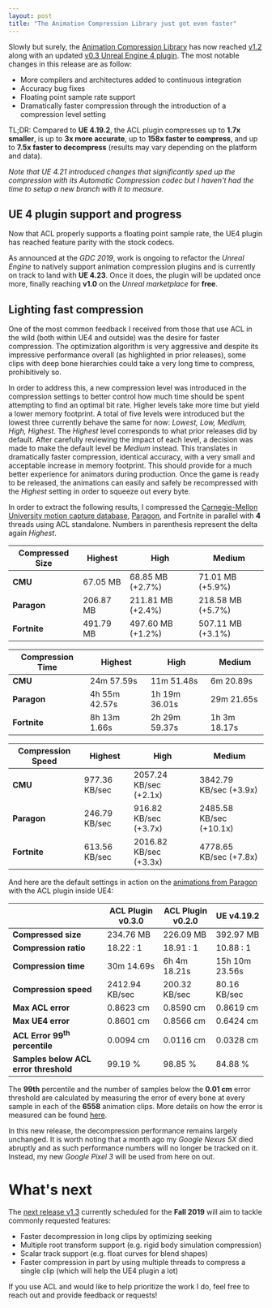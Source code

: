 ```yaml
---
layout: post
title: "The Animation Compression Library just got even faster"
---
```

Slowly but surely, the [Animation Compression Library](https://github.com/nfrechette/acl) has now reached [v1.2](https://github.com/nfrechette/acl/releases/tag/v1.2.0) along with an updated [v0.3 Unreal Engine 4 plugin](https://github.com/nfrechette/acl-ue4-plugin/releases/tag/v0.3.0). The most notable changes in this release are as follow:

* More compilers and architectures added to continuous integration
* Accuracy bug fixes
* Floating point sample rate support
* Dramatically faster compression through the introduction of a compression level setting

TL;DR: Compared to **UE 4.19.2**, the ACL plugin compresses up to **1.7x smaller**, is up to **3x more accurate**, up to **158x faster to compress**, and up to **7.5x faster to decompress** (results may vary depending on the platform and data).

*Note that UE 4.21 introduced changes that significantly sped up the compression with its Automatic Compression codec but I haven't had the time to setup a new branch with it to measure.*

## UE 4 plugin support and progress

Now that ACL properly supports a floating point sample rate, the UE4 plugin has reached feature parity with the stock codecs.

As announced at the *GDC 2019*, work is ongoing to refactor the *Unreal Engine* to natively support animation compression plugins and is currently on track to land with **UE 4.23**. Once it does, the plugin will be updated once more, finally reaching **v1.0** on the *Unreal marketplace* for **free**.

## Lighting fast compression

One of the most common feedback I received from those that use ACL in the wild (both within UE4 and outside) was the desire for faster compression. The optimization algorithm is very aggressive and despite its impressive performance overall (as highlighted in prior releases), some clips with deep bone hierarchies could take a very long time to compress, prohibitively so.

In order to address this, a new compression level was introduced in the compression settings to better control how much time should be spent attempting to find an optimal bit rate. Higher levels take more time but yield a lower memory footprint. A total of five levels were introduced but the lowest three currently behave the same for now: *Lowest, Low, Medium, High, Highest*. The *Highest* level corresponds to what prior releases did by default. After carefully reviewing the impact of each level, a decision was made to make the default level be *Medium* instead. This translates in dramatically faster compression, identical accuracy, with a very small and acceptable increase in memory footprint. This should provide for a much better experience for animators during production. Once the game is ready to be released, the animations can easily and safely be recompressed with the *Highest* setting in order to squeeze out every byte.

In order to extract the following results, I compressed the [Carnegie-Mellon University motion capture database](https://github.com/nfrechette/acl/blob/develop/docs/cmu_performance.md), [Paragon](https://github.com/nfrechette/acl/blob/develop/docs/paragon_performance.md), and Fortnite in parallel with **4** threads using ACL standalone. Numbers in parenthesis represent the delta again *Highest*.

| Compressed Size                  | Highest | High     | Medium |
| -------               | --------      | -------               | -------               |
| **CMU**   | 67.05 MB | 68.85 MB (+2.7%)      | 71.01 MB (+5.9%) |
| **Paragon** | 206.87 MB | 211.81 MB (+2.4%)     | 218.58 MB (+5.7%) |
| **Fortnite**  | 491.79 MB | 497.60 MB (+1.2%) | 507.11 MB (+3.1%) |

| Compression Time                  | Highest | High     | Medium |
| -------               | --------      | -------               | -------               |
| **CMU**   | 24m 57.59s | 11m 51.48s      | 6m 20.89s |
| **Paragon** | 4h 55m 42.57s | 1h 19m 36.01s      | 29m 21.65s |
| **Fortnite**  | 8h 13m 1.66s | 2h 29m 59.37s | 1h 3m 18.17s |

| Compression Speed                  | Highest | High     | Medium |
| -------               | --------      | -------               | -------               |
| **CMU**   | 977.36 KB/sec | 2057.24 KB/sec (+2.1x)     | 3842.79 KB/sec (+3.9x) |
| **Paragon** | 246.79 KB/sec | 916.82 KB/sec (+3.7x)     | 2485.58 KB/sec (+10.1x) |
| **Fortnite**  | 613.56 KB/sec | 2016.82 KB/sec (+3.3x) | 4778.65 KB/sec (+7.8x) |

And here are the default settings in action on the [animations from Paragon](https://github.com/nfrechette/acl-ue4-plugin/blob/develop/Docs/paragon_performance.md) with the ACL plugin inside UE4:

|                   | ACL Plugin v0.3.0 | ACL Plugin v0.2.0 | UE v4.19.2     |
| -------               | --------      | -------               | -------               |
| **Compressed size**   | 234.76 MB | 226.09 MB | 392.97 MB      |
| **Compression ratio** | 18.22 : 1 | 18.91 : 1 | 10.88 : 1      |
| **Compression time**  | 30m 14.69s | 6h 4m 18.21s | 15h 10m 23.56s |
| **Compression speed** | 2412.94 KB/sec | 200.32 KB/sec | 80.16 KB/sec |
| **Max ACL error**     | 0.8623 cm | 0.8590 cm | 0.8619 cm      |
| **Max UE4 error**     | 0.8601 cm | 0.8566 cm | 0.6424 cm      |
| **ACL Error 99<sup>th</sup> percentile** | 0.0094 cm | 0.0116 cm | 0.0328 cm |
| **Samples below ACL error threshold** | 99.19 % | 98.85 % | 84.88 % |

The **99th** percentile and the number of samples below the **0.01 cm** error threshold are calculated by measuring the error of every bone at every sample in each of the **6558** animation clips. More details on how the error is measured can be found [here](https://github.com/nfrechette/acl/blob/develop/docs/error_metrics.md).

In this new release, the decompression performance remains largely unchanged. It is worth noting that a month ago my *Google Nexus 5X* died abruptly and as such performance numbers will no longer be tracked on it. Instead, my new *Google Pixel 3* will be used from here on out.

# What's next

The [next release v1.3](https://github.com/nfrechette/acl/milestone/9) currently scheduled for the **Fall 2019** will aim to tackle commonly requested features:

* Faster decompression in long clips by optimizing seeking
* Multiple root transform support (e.g. rigid body simulation compression)
* Scalar track support (e.g. float curves for blend shapes)
* Faster compression in part by using multiple threads to compress a single clip (which will help the UE4 plugin a lot)

If you use ACL and would like to help prioritize the work I do, feel free to reach out and provide feedback or requests!
